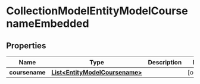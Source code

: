 

# CollectionModelEntityModelCoursenameEmbedded


## Properties

| Name | Type | Description | Notes |
|------------ | ------------- | ------------- | -------------|
|**coursename** | [**List&lt;EntityModelCoursename&gt;**](EntityModelCoursename.md) |  |  [optional] |



